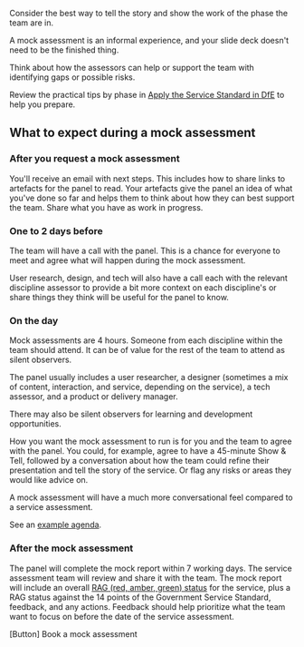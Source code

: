 Consider the best way to tell the story and show the work of the phase the team are in. 

A mock assessment is an informal experience, and your slide deck doesn't need to be the finished thing. 

Think about how the assessors can help or support the team with identifying gaps or possible risks. 

Review the practical tips by phase in [Apply the Service Standard in DfE](/apply-the-service-standard.education.gov.uk/) to help you prepare.

## What to expect during a mock assessment

### After you request a mock assessment

You'll receive an email with next steps. This includes how to share links to artefacts for the panel to read. Your artefacts give the panel an idea of what you've done so far and helps them to think about how they can best support the team. Share what you have as work in progress.

### One to 2 days before

The team will have a call with the panel. This is a chance for everyone to meet and agree what will happen during the mock assessment. 

User research, design, and tech will also have a call each with the relevant discipline assessor to provide a bit more context on each discipline's or share things they think will be useful for the panel to know.

### On the day

Mock assessments are 4 hours. Someone from each discipline within the team should attend. It can be of value for the rest of the team to attend as silent observers. 

The panel usually includes a user researcher, a designer (sometimes a mix of content, interaction, and service, depending on the service), a tech assessor, and a product or delivery manager. 

There may also be silent observers for learning and development opportunities.

How you want the mock assessment to run is for you and the team to agree with the panel. You could, for example, agree to have a 45-minute Show & Tell, followed by a conversation about how the team could refine their presentation and tell the story of the service. Or flag any risks or areas they would like advice on. 

A mock assessment will have a much more conversational feel compared to a service assessment. 

See an [example agenda](link).

### After the mock assessment

The panel will complete the mock report within 7 working days. The service assessment team will review and share it with the team. The mock report will include an overall [RAG (red, amber, green) status](link) for the service, plus a RAG status against the 14 points of the Government Service Standard, feedback, and any actions. Feedback should help prioritize what the team want to focus on before the date of the service assessment.

[Button] Book a mock assessment
